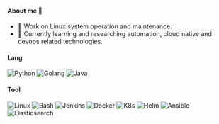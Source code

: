 #### About me 👋
<!--
**Sseve/Sseve** is a ✨ _special_ ✨ repository because its `README.md` (this file) appears on your GitHub profile.

Here are some ideas to get you started:

- 🔭 I’m currently working on ...
- 🌱 I’m currently learning ...
- 👯 I’m looking to collaborate on ...
- 🤔 I’m looking for help with ...
- 💬 Ask me about ...
- 📫 How to reach me: ...
- 😄 Pronouns: ...
- ⚡ Fun fact: ...
- ❤
--> 
- 🔭 Work on Linux system operation and maintenance.
- 🌱 Currently learning and researching automation, cloud native and devops related technologies.
#### Lang 
![Python](https://img.shields.io/badge/Python-7A0099.svg?logo=python&logoColor=white)
![Golang](https://img.shields.io/badge/Golang-7A0099.svg?logo=go&logoColor=white)
![Java](https://img.shields.io/badge/Java-7A0099.svg?logo=Java&logoColor=white)

#### Tool
![Linux](https://img.shields.io/badge/Linux-7A0099?logo=linux&logoColor=white)
![Bash](https://img.shields.io/badge/Bash-7A0099?logo=shell&logoColor=white)
![Jenkins](https://img.shields.io/badge/Jenkins-7A0099?logo=Jenkins&logoColor=white?style=plastic)
![Docker](https://img.shields.io/badge/Docker-7A0099.svg?logo=docker&logoColor=white)
![K8s](https://img.shields.io/badge/Kubernetes-7A0099.svg?logo=kubernetes&logoColor=white)
![Helm](https://img.shields.io/badge/Helm-7A0099.svg?logo=helm&logoColor=white)
![Ansible](https://img.shields.io/badge/Ansible-7A0099.svg?logo=ansible&logoColor=white)
![Elasticsearch](https://img.shields.io/badge/Elasticsearch-7A0099.svg?logo=Elasticsearch&logoColor=white)

<!--
![VSCode](https://img.shields.io/badge/VSCode-7A0099?logo=visual-studio-code&logoColor=white)
![C/C++](https://img.shields.io/badge/C/C++-14354C?logo=C/C++&logoColor=white)
![Rust](https://img.shields.io/badge/Rust-14354C?logo=rust&logoColor=white)
<!--
- 😄 加油, 奥利给！

|STATS|LANGUAGES|
|---|---|
|[![Sseve's GitHub stats](https://github-readme-stats.vercel.app/api?username=Sseve&theme=tokyonight)](https://github.com/Sseve/github-readme-stats)|[![Top Langs](https://github-readme-stats.vercel.app/api/top-langs/?username=Sseve&hide=javascript,html&theme=tokyonight)](https://github.com/Sseve/github-readme-stats)|

![Image text](http://img.5iqiqu.com/images13/93/93a35199235af2b5c8212348c340f0c2.gif)
<!--
![Image text](https://res.cloudinary.com/practicaldev/image/fetch/s--yYiDPnHh--/c_imagga_scale,f_auto,fl_progressive,h_420,q_auto,w_1000/https://thepracticaldev.s3.amazonaws.com/i/snu9zy2ywp0ftfcthda2.jpg)
-->
